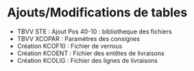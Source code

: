 # Ajouts/Modifications de tables

- TBVV STE : Ajout Pos 40-10 : bibliotheque des fichiers
- TBVV XCOPAR : Paramètres des consignes
- Création KCOF10 : Fichier de verrous
- Création KCOENT : Fichier des entêtes de livraisons
- Création KCOLIG : Fichier des lignes de livraisons

